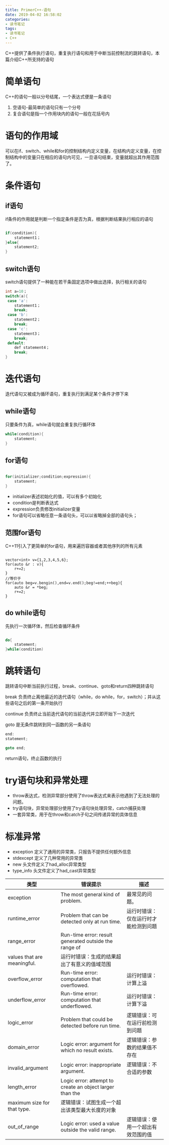 ```yaml
---
title: PrimerC++-语句
date: 2019-04-02 16:58:02
categories:
- 读书笔记
tags:
- 读书笔记
- C++
---
```


C++提供了条件执行语句，重复执行语句和用于中断当前控制流的跳转语句，本篇介绍C++所支持的语句

# 简单语句

C++的语句一般以分号结尾，一个表达式便是一条语句

1. 空语句-最简单的语句只有一个分号
2. 复合语句是指一个作用块内的语句一般在花括号内

# 语句的作用域

可以在if、switch、while和for的控制结构内定义变量，在结构内定义变量，在控制结构中的变量只在相应的语句内可见，一旦语句结束，变量就超出其作用范围了。

# 条件语句

## if语句

if条件的作用就是判断一个指定条件是否为真，根据判断结果执行相应的语句

```c++

if(condition){
	statement1；
}else{
	statement2;
}

```
## switch语句

switch语句提供了一种能在若干条固定选项中做出选择，执行相关的语句

```c++
int a=10；
switch(a){
 case 'a':
 	statement1；
 	break;
 case 'b':
 	statement2；
 	break;
 case 'c':
 	statement3；
 	break;
 default:
 	def statement4；
 	break;
}

```

# 迭代语句

迭代语句又被成为循环语句，重复执行到满足某个条件才停下来

## while语句

只要条件为真，while语句就会重复执行循环体

```c++
while(condition){
	statement;
}

```



## for语句

```c++

for(initializer;condition;expression){
	statement;
}
```
- initializer表述初始化的值，可以有多个初始化
- condition是判断表达式
- expression负责修改initializer变量
- for语句可以省略任意一条语句头，可以以省略掉全部的语句头；

## 范围for语句

C++11引入了更简单的for语句，用来遍历容器或者其他序列的所有元素

```

vector<int> v={1,2,3,4,5,6};
for(auto &r : v){
	r+=2;
}
//等价于
for(auto beg=v.bengin(),end=v.end();beg!=end;++beg){
	auto &r = *beg;
	r+=2;
}

```
## do while语句

先执行一次循环体，然后检查循环条件

```c++

do{
	statement;
}while(condition)

```

# 跳转语句

跳转语句中断当前执行过程，break、continue、goto和return四种跳转语句

break 负责终止离他最近的迭代语句（while，do while，for，switch）；并从这些语句之后的第一条开始执行

continue 负责终止当前迭代语句的当前迭代并立即开始下一次迭代

goto 是无条件跳转到同一函数的另一条语句

```c++
end:
statement;

goto end;

```
return语句，终止函数的执行

# try语句块和异常处理

- throw表达式，检测异常部分使用了throw表达式来表示他遇到了无法处理的问题。
- try语句块，异常处理部分使用了try语句块处理异常，catch捕获处理
- 一套异常类，用于在throw和catch子句之间传递异常的具体信息

# 标准异常

- exception 定义了通用的异常类，只报告不提供任何额外信息
- stdexcept 定义了几种常用的异常类
- new 头文件定义了had_alloc异常类型
- type_info 头文件定义了had_cast异常类型

类型|错误提示|描述
---|---|---
exception|The most general kind of problem.|最常见的问题。
runtime_error|Problem that can be detected only at run time.|运行时错误：仅在运行时才能检测到问题
range_error|Run-time error: result generated outside the range of
values that are meaningful.|运行时错误：生成的结果超出了有意义的值域范围
overflow_error|Run-time error: computation that overflowed.|运行时错误：计算上溢
underflow_error|Run-time error: computation that underflowed.|运行时错误：计算下溢
logic_error|Problem that could be detected before run time.|逻辑错误：可在运行前检测到问题
domain_error|Logic error: argument for which no result exists.|逻辑错误：参数的结果值不存在
invalid_argument|Logic error: inappropriate argument.|逻辑错误：不合适的参数
length_error|Logic error: attempt to create an object larger than the
maximum size for that type.|逻辑错误：试图生成一个超出该类型最大长度的对象
out_of_range|Logic error: used a value outside the valid range.|逻辑错误：使用一个超出有效范围的值


                                                                                                                                                                                                    




